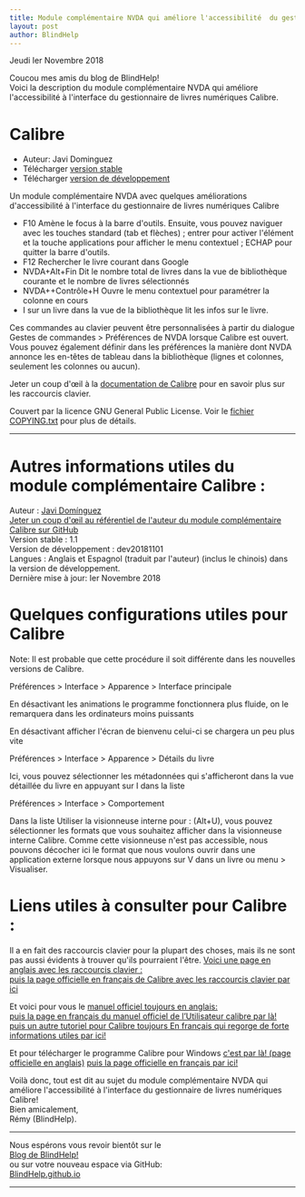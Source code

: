```yaml
---
title: Module complémentaire NVDA qui améliore l'accessibilité  du gestionnaire de livres numériques Calibre
layout: post
author: BlindHelp
---
```


<footer>Jeudi Ier Novembre 2018</footer>


Coucou mes amis du blog de BlindHelp!               
Voici la description  du module complémentaire NVDA qui améliore l'accessibilité à l'interface du gestionnaire de livres numériques Calibre.

# Calibre 
  
* Auteur: Javi Dominguez 
* Télécharger [version stable][1] 
* Télécharger [version de développement][2]  
  
 Un module complémentaire NVDA avec quelques améliorations d'accessibilité à l'interface du gestionnaire de livres numériques Calibre

* F10 Amène le focus à la barre d'outils. Ensuite, vous pouvez naviguer avec les touches standard (tab et flèches) ; entrer pour activer l'élément et la touche applications pour afficher le menu contextuel ; ECHAP pour quitter la barre d'outils.
* F12 Rechercher le livre courant dans Google
* NVDA+Alt+Fin Dit le nombre total de livres dans la vue de bibliothèque courante et le nombre de livres sélectionnés
* NVDA++Contrôle+H Ouvre le menu contextuel pour paramétrer la colonne en cours
* I sur un livre dans la vue de la bibliothèque lit les infos sur le livre.
 
Ces commandes au clavier peuvent être personnalisées à partir du dialogue Gestes de commandes > Préférences de NVDA lorsque Calibre est ouvert. Vous pouvez également définir dans les préférences la manière dont NVDA annonce les en-têtes de tableau dans la bibliothèque (lignes et colonnes, seulement les colonnes ou aucun).
 
 Jeter un coup d'œil à la [documentation de Calibre][3] pour en savoir plus sur les raccourcis clavier.
 
  
  Couvert par la licence GNU General Public License. Voir le [fichier COPYING.txt][4] pour plus de détails.  
    
[1]: https://addons.nvda-project.org/files/get.php?file=cae

[2]: https://addons.nvda-project.org/files/get.php?file=cae-dev

[3]: https://manual.calibre-ebook.com/gui.html

[4]: https://github.com/javidominguez/Calibre/blob/master/COPYING.txt


---


# Autres informations utiles du module complémentaire Calibre :
Auteur : [Javi Domínguez](mailto:fjavids@gmail.com)    
[Jeter un coup d'œil au référentiel de l'auteur du module complémentaire  Calibre sur GitHub](https://github.com/javidominguez/calibre)                 
Version stable : 1.1                
Version de développement : dev20181101                
Langues : Anglais et Espagnol (traduit par l'auteur) (inclus le chinois) dans la version de développement.    
Dernière mise à jour: Ier Novembre 2018

# Quelques configurations utiles pour Calibre
Note: Il est probable que cette procédure il soit différente dans les nouvelles versions de Calibre.         

Préférences > Interface > Apparence > Interface principale

En désactivant les animations le programme fonctionnera plus fluide, on le remarquera dans les ordinateurs moins puissants

En désactivant  afficher l'écran de bienvenu celui-ci se chargera un peu plus vite 

Préférences > Interface > Apparence > Détails du livre

Ici, vous pouvez sélectionner les métadonnées qui s'afficheront dans la vue détaillée du livre en appuyant sur I dans la liste

Préférences > Interface > Comportement

Dans la liste Utiliser la visionneuse interne pour : (Alt+U), vous pouvez sélectionner les formats que vous souhaitez afficher dans la visionneuse interne Calibre. Comme cette visionneuse n'est pas accessible, nous pouvons décocher ici le format que nous voulons ouvrir dans une application externe lorsque nous appuyons sur V dans un livre ou menu > Visualiser.

# Liens utiles à consulter  pour Calibre :

Il a en fait des raccourcis clavier pour la plupart des choses, mais ils ne sont pas aussi évidents à trouver qu'ils pourraient l'être. 
[Voici une page en anglais avec les raccourcis clavier :](https://www.shortcutworld.com/en/win/Calibre.html)             
[puis la page officielle en français de Calibre avec les raccourcis clavier par ici](https://manual.calibre-ebook.com/fr/gui.html#keyboard-shortcuts)

Et voici pour vous le 
[manuel officiel toujours en anglais:](http://manual.calibre-ebook.com/)            
[puis la page en français du manuel officiel de l’Utilisateur calibre par là!](https://manual.calibre-ebook.com/fr/index.html)           
[puis un autre tutoriel pour Calibre toujours  En français qui regorge de forte informations utiles par ici!](http://tutocalibre.free.fr/)

Et pour télécharger  le programme Calibre pour Windows 
[c'est par là! (page officielle en anglais)](https://calibre-ebook.com/download_windows)
[puis la page officielle en français par ici!](https://calibre-ebook.com/fr/download_windows)


Voilà donc,  tout est dit au sujet du module complémentaire NVDA qui améliore l'accessibilité à l'interface du gestionnaire de livres numériques Calibre!       
Bien amicalement,    
Rémy (BlindHelp).

---

Nous espérons vous revoir bientôt sur le      
[Blog de BlindHelp!](http://blindhelp.blogspot.fr/)                    
ou sur  votre nouveau espace via GitHub:                     
[BlindHelp.github.io](https://blindhelp.github.io)                    

---